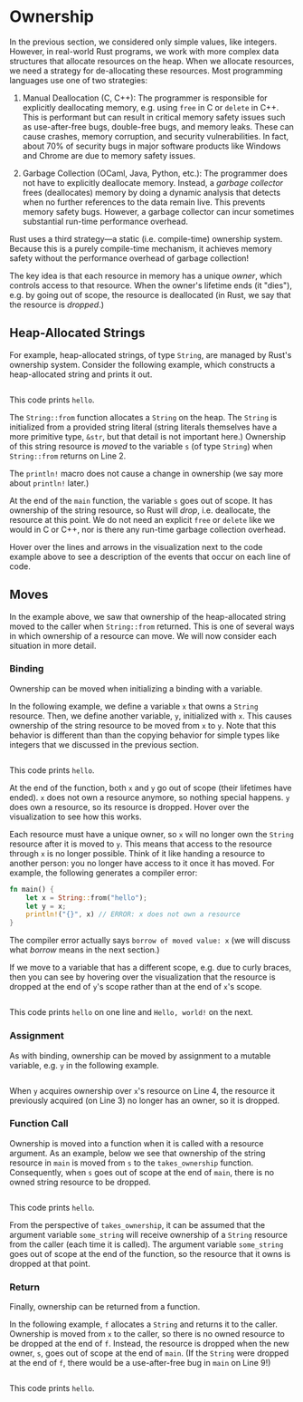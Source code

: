 # Ownership

In the previous section, we considered only simple values, like integers.
However, in real-world Rust programs, we work with more complex data structures that
allocate resources on the heap. When we allocate resources, we need a strategy
for de-allocating these resources. Most programming languages use one of two
strategies:

1. Manual Deallocation (C, C++): The programmer is responsible for explicitly
deallocating memory, e.g. using `free` in C or `delete` in C++. This is
performant but can result in critical memory safety issues such as use-after-free bugs,
double-free bugs, and memory leaks. These can cause crashes, memory corruption, and 
security vulnerabilities. In fact, about 70% of security bugs in major software 
products like Windows and Chrome are due to memory safety issues.

2. Garbage Collection (OCaml, Java, Python, etc.): The programmer does not have to
explicitly deallocate memory. Instead, a *garbage collector* frees (deallocates)
memory by doing a dynamic analysis that detects when no further references to the data remain
live. 
This prevents memory
safety bugs. However, a garbage collector can incur sometimes substantial run-time
performance overhead.

Rust uses a third strategy—a static (i.e. compile-time) ownership system.
Because this is a purely compile-time mechanism, it achieves memory safety
without the performance overhead of garbage collection!

The key idea is that each resource in memory has a unique *owner*,
which controls access to that resource. When the
owner's lifetime ends (it "dies"), e.g. by going out of scope, 
the resource is deallocated (in Rust,
we say that the resource is *dropped*.)

## Heap-Allocated Strings

For example, heap-allocated strings, of type `String`, are managed by Rust's ownership system.
Consider the following example, which constructs a heap-allocated string and
prints it out.

<div class="flex-container vis_block" style="position:relative; margin-left:-75px; margin-right:-75px; display: flex;">
  <object type="image/svg+xml" class="string_from_print code_panel" data="assets/code_examples/string_from_print/vis_code.svg"></object>
  <object type="image/svg+xml" class="string_from_print tl_panel" data="assets/code_examples/string_from_print/vis_timeline.svg" style="width: auto;" onmouseenter="helpers('string_from_print')"></object>
</div>

This code prints `hello`.

The `String::from` function allocates a `String` on the heap. The `String` is
initialized from a provided string literal (string literals themselves have a
more primitive type, `&str`, but that detail is not important here.) Ownership
of this string resource is *moved* to the variable `s` (of type `String`) when
`String::from` returns on Line 2.

The `println!` macro does not cause a change in ownership (we say more about
`println!` later.)

At the end of the `main` function, the variable `s` goes out of scope. It has
ownership of the string resource, so Rust will *drop*, i.e. deallocate, the
resource at this point. We do not need an explicit `free` or `delete` like we
would in C or C++, nor is there any run-time garbage collection overhead. 

Hover over the lines and arrows in the visualization next to the code example
above to see a description of the events that occur on each line of code.

## Moves

In the example above, we saw that ownership of the heap-allocated string moved
to the caller when `String::from` returned. This is one of several ways in which
ownership of a resource can move. We will now consider each situation in
more detail. 

### Binding
Ownership can be moved when initializing a binding with a variable. 

In the following example, we define a variable `x` that owns a `String`
resource. Then, we define another variable, `y`, initialized with `x`. This
causes ownership of the string resource to be moved from `x` to `y`. Note that
this behavior is different than than the copying behavior for simple types like
integers that we discussed in the previous section. 

<div class="flex-container vis_block" style="position:relative; margin-left:-75px; margin-right:-75px; display: flex;">
  <object type="image/svg+xml" class="string_from_move_print code_panel" data="assets/code_examples/string_from_move_print/vis_code.svg"></object>
  <object type="image/svg+xml" class="string_from_move_print tl_panel" data="assets/code_examples/string_from_move_print/vis_timeline.svg" style="width: auto;" onmouseenter="helpers('string_from_move_print')"></object>
</div>

This code prints `hello`.

At the end of the function, both `x` and `y` go out of scope (their lifetimes
have ended). `x` does not own a resource anymore, so nothing special happens.
`y` does own a resource, so its resource is dropped. Hover over the
visualization to see how this works.

Each resource must have a unique owner, so `x` will no longer own the `String`
resource after it is moved to `y`. This means that access to the resource
through `x` is no longer possible. Think of it like handing a resource to
another person: you no longer have access to it once it has moved. For
example, the following generates a compiler error:

```rust
fn main() {
    let x = String::from("hello");
    let y = x;
    println!("{}", x) // ERROR: x does not own a resource
}
```
The compiler error actually says `borrow of moved value: x` (we will discuss what
*borrow* means in the next section.)

If we move to a variable that has a different scope, e.g. due to curly braces, 
then you can see by
hovering over the visualization that the resource is dropped at the end of `y`'s
scope rather than at the end of `x`'s scope.

<div class="flex-container vis_block" style="position:relative; margin-left:-75px; margin-right:-75px; display: flex;">
  <object type="image/svg+xml" class="move_different_scope code_panel" data="assets/code_examples/move_different_scope/vis_code.svg"></object>
  <object type="image/svg+xml" class="move_different_scope tl_panel" data="assets/code_examples/move_different_scope/vis_timeline.svg" style="width: auto;" onmouseenter="helpers('move_different_scope')"></object>
</div>

This code prints `hello` on one line and `Hello, world!` on the next.

### Assignment

As with binding, ownership can be moved by assignment to a mutable variable,
e.g. `y` in the following example.

<div class="flex-container vis_block" style="position:relative; margin-left:-75px; margin-right:-75px; display: flex;">
  <object type="image/svg+xml" class="move_assignment code_panel" data="assets/modified_examples/move_assignment/vis_code.svg"></object>
  <object type="image/svg+xml" class="move_assignment tl_panel" data="assets/modified_examples/move_assignment/vis_timeline.svg" style="width: auto;" onmouseenter="helpers('move_assignment')"></object>
</div>

When `y` acquires ownership over `x`'s resource on Line 4, the resource it
previously acquired (on Line 3) no longer has an owner, so it is dropped.

### Function Call

Ownership is moved into a function when it is called with a resource argument. 
As an example, 
below we see that ownership of the string resource in `main` is moved from `s`
to the `takes_ownership` function. Consequently, when `s` goes out of scope at
the end of `main`, there is no owned string resource to be dropped.

<div class="flex-container vis_block" style="position:relative; margin-left:-75px; margin-right:-75px; display: flex;">
  <object type="image/svg+xml" class="func_take_ownership code_panel" data="assets/modified_examples/func_take_ownership/vis_code.svg"></object>
  <object type="image/svg+xml" class="func_take_ownership tl_panel" data="assets/modified_examples/func_take_ownership/vis_timeline.svg" style="width: auto;" onmouseenter="helpers('func_take_ownership')"></object>
</div>

This code prints `hello`.

From the perspective of `takes_ownership`, it can be assumed that the argument
variable `some_string` will receive ownership of a `String` resource from the
caller (each time it is called). The argument variable `some_string` goes out of
scope at the end of the function, so the resource that it owns is dropped at
that point.

### Return

Finally, ownership can be returned from a function. 

In the following example, `f` allocates a `String` and returns it to the
caller. Ownership is moved from `x` to the caller, so there is no owned resource
to be dropped at the end of `f`. Instead, the resource is dropped when the new
owner, `s`, goes out of scope at the end of `main`. (If the `String` were
dropped at the end of `f`, there would be a use-after-free bug in `main` on Line
9!)

<div class="flex-container vis_block" style="position:relative; margin-left:-75px; margin-right:-75px; display: flex;">
  <object type="image/svg+xml" class="move_func_return code_panel" data="assets/modified_examples/move_func_return/vis_code.svg"></object>
  <object type="image/svg+xml" class="move_func_return tl_panel" data="assets/modified_examples/move_func_return/vis_timeline.svg" style="width: auto;" onmouseenter="helpers('move_func_return')"></object>
</div>

This code prints `hello`.
